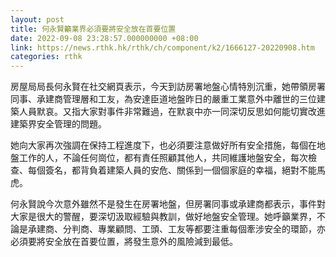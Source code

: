 ```yaml
---
layout: post
title: 何永賢籲業界必須要將安全放在首要位置
date: 2022-09-08 23:28:57.000000000 +08:00
link: https://news.rthk.hk/rthk/ch/component/k2/1666127-20220908.htm
categories: rthk
---
```


房屋局局長何永賢在社交網頁表示，今天到訪房署地盤心情特別沉重，她帶領房署同事、承建商管理層和工友，為安達臣道地盤昨日的嚴重工業意外中離世的三位建築人員默哀。又指大家對事件非常難過，在默哀中亦一同深切反思如何能切實改進建築界安全管理的問題。

她向大家再次強調在保持工程進度下，也必須要注意做好所有安全措施，每個在地盤工作的人，不論任何崗位，都有責任照顧其他人，共同維護地盤安全，每次檢查、每個簽名，都背負着建築人員的安危、關係到一個個家庭的幸福，絕對不能馬虎。

何永賢說今次意外雖然不是發生在房署地盤，但房署同事或承建商都表示，事件對大家是很大的警醒，要深切汲取經驗與教訓，做好地盤安全管理。她呼籲業界，不論是承建商、分判商、專業顧問、工頭、工友等都要注重每個牽涉安全的環節，亦必須要將安全放在首要位置，將發生意外的風險減到最低。

